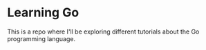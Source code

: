 # Learning Go

This is a repo where I'll be exploring different tutorials about the Go programming language.